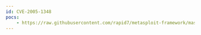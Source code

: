 ```yaml
---
id: CVE-2005-1348
pocs:
    - https://raw.githubusercontent.com/rapid7/metasploit-framework/master/modules/exploits/windows/http/mailenable_auth_header.rb
---
```

